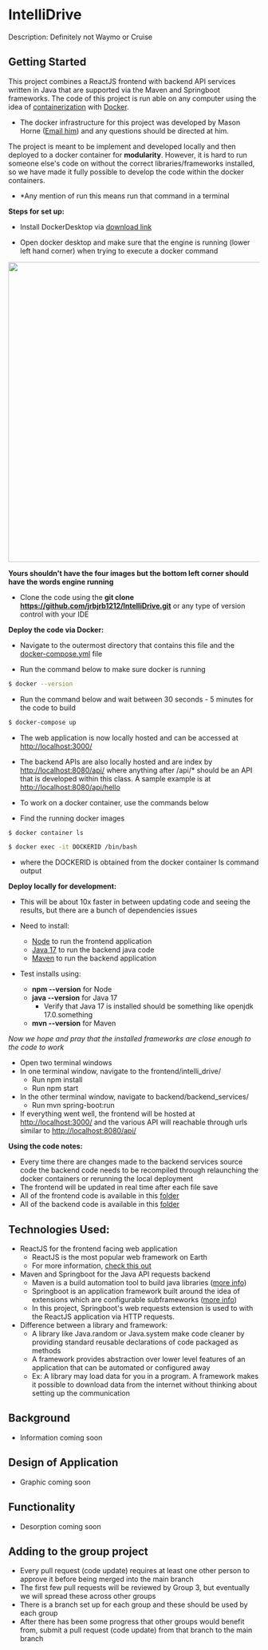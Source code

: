 # IntelliDrive
Description: Definitely not Waymo or Cruise


## Getting Started
This project combines a ReactJS frontend with backend API services written in Java that are supported via the Maven and Springboot frameworks. The code of this project is run able on any computer using the idea of [containerization](https://www.checkpoint.com/cyber-hub/cloud-security/what-is-container-security/what-is-containerization/#:~:text=Containerization%20is%20a%20type%20of,and%20highly%20conducive%20to%20automation.) with [Docker](https://docs.docker.com/get-started/overview/). 
- The docker infrastructure for this project was developed by Mason Horne ([Email him](https://www.youtube.com/watch?v=dQw4w9WgXcQ&pp=ygUJcmljayByb2xs)) and any questions should be directed at him.

The project is meant to be implement and developed locally and then deployed to a docker container for **modularity**. However, it is hard to run someone else's code on without the correct libraries/frameworks installed, so we have made it fully possible to develop the code within the docker containers.
- *Any mention of run this means run that command in a terminal

**Steps for set up:**

- Install DockerDesktop via [download link](https://www.docker.com/products/docker-desktop/)

- Open docker desktop and make sure that the engine is running (lower left hand corner) when trying to execute a docker command

<p align="center"><img width="600" src="https://github.com/jrbjrb1212/IntelliDrive/blob/main/README_Images/docker_example.png?raw=true"></p>

**Yours shouldn't have the four images but the bottom left corner should have the words engine running**

- Clone the code using the **git clone https://github.com/jrbjrb1212/IntelliDrive.git** or any type of version control with your IDE

**Deploy the code via Docker:**
- Navigate to the outermost directory that contains this file and the [docker-compose.yml](https://github.com/jrbjrb1212/IntelliDrive/blob/main/README.md) file 

- Run the command below to make sure docker is running
```sh
$ docker --version
```

- Run the command below and wait between 30 seconds - 5 minutes for the code to build
```sh
$ docker-compose up
```

- The web application is now locally hosted and can be accessed at [http://localhost:3000/](http://localhost:3000/)

- The backend APIs are also locally hosted and are index by [http://localhost:8080/api/](http://localhost:8080/api/) where anything after /api/* should be an API that is developed within this class. A sample example is at [http://localhost:8080/api/hello](http://localhost:8080/api/hello) 

- To work on a docker container, use the commands below
- Find the running docker images
```sh
$ docker container ls
```
```sh
$ docker exec -it DOCKERID /bin/bash
```
- where the DOCKERID is obtained from the docker container ls command output

**Deploy locally for development:**
- This will be about 10x faster in between updating code and seeing the results, but there are a bunch of dependencies issues

- Need to install:
    - [Node](https://nodejs.org/en/download) to run the frontend application
    - [Java 17](https://www.oracle.com/java/technologies/javase/jdk17-archive-downloads.html) to run the backend java code
    - [Maven](https://maven.apache.org/download.cgi) to run the backend application
- Test installs using:
    - **npm --version** for Node
    - **java --version** for Java 17
        - Verify that Java 17 is installed should be something like openjdk 17.0.something
    - **mvn --version** for Maven

*Now we hope and pray that the installed frameworks are close enough to the code to work*
- Open two terminal windows
- In one terminal window, navigate to the frontend/intelli_drive/
    - Run npm install
    - Run npm start
- In the other terminal window, navigate to backend/backend_services/
    - Run mvn spring-boot:run
- If everything went well, the frontend will be hosted at [http://localhost:3000/](http://localhost:3000/) and the various API will reachable through urls similar to [http://localhost:8080/api/](http://localhost:8080/api/)


**Using the code notes:**
- Every time there are changes made to the backend services source code the backend code needs to be recompiled through relaunching the docker containers or rerunning the local deployment
- The frontend will be updated in real time after each file save
- All of the frontend code is available in this [folder](https://github.com/jrbjrb1212/IntelliDrive/tree/main/frontend/intelli_drive/src)
- All of the backend code is available in this [folder](https://github.com/jrbjrb1212/IntelliDrive/tree/main/backend/backend_services/src/main/java/com/vers1/backend_services)

## Technologies Used:
- ReactJS for the frontend facing web application
    - ReactJS is the most popular web framework on Earth
    - For more information, [check this out](https://legacy.reactjs.org/tutorial/tutorial.html)
- Maven and Springboot for the Java API requests backend
    - Maven is a build automation tool to build java libraries ([more info](https://maven.apache.org/what-is-maven.html))
    - Springboot is an application framework built around the idea of extensions which are configurable subframeworks ([more info](https://spring.io/guides/gs/spring-boot/))
    - In this project, Springboot's web requests extension is used to with the ReactJS application via HTTP requests. 
- Difference between a library and framework:
    - A library like Java.random or Java.system make code cleaner by providing standard reusable declarations of code packaged as methods
    - A framework provides abstraction over lower level features of an application that can be automated or configured away
    - Ex: A library may load data for you in a program. A framework makes it possible to download data from the internet without thinking about setting up the communication

## Background
- Information coming soon

## Design of Application
- Graphic coming soon


## Functionality
-  Desorption coming soon

## Adding to the group project
- Every pull request (code update) requires at least one other person to approve it before being merged into the main branch
- The first few pull requests will be reviewed by Group 3, but eventually we will spread these across other groups
- There is a branch set up for each group and these should be used by each group
- After there has been some progress that other groups would benefit from, submit a pull request (code update) from that branch to the main branch
